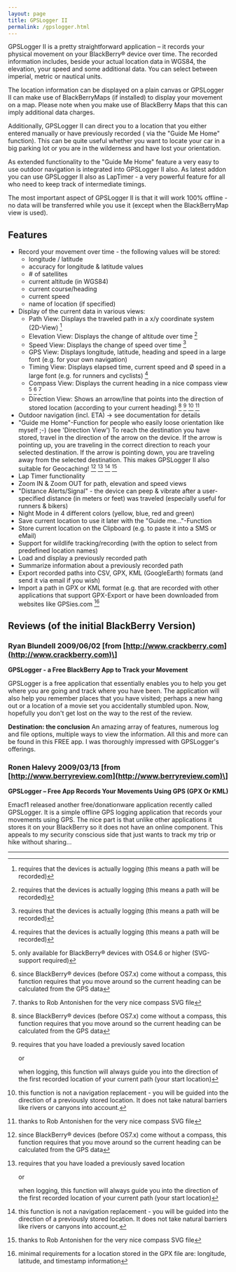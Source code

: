 ```yaml
---
layout: page
title: GPSLogger II
permalink: /gpslogger.html
---
```

GPSLogger II is a pretty straightforward application – it records your physical movement on your BlackBerry® device over
time. The recorded information includes, beside your actual location data in WGS84, the elevation, your speed and some
additional data. You can select between imperial, metric or nautical units.

The location information can be displayed on a plain canvas or GPSLogger II can make use of BlackBerryMaps (if
installed) to display your movement on a map. Please note when you make use of BlackBerry Maps that this can imply
additional data charges.

Additionally, GPSLogger II can direct you to a location that you either entered manually or have previously recorded (
via the "Guide Me Home" function). This can be quite useful whether you want to locate your car in a big parking lot or
you are in the wilderness and have lost your orientation.

As extended functionality to the "Guide Me Home" feature a very easy to use outdoor navigation is integrated into
GPSLogger II also. As latest addon you can use GPSLogger II also as LapTimer - a very powerful feature for all who need
to keep track of intermediate timings.

The most important aspect of GPSLogger II is that it will work 100% offline - no data will be transferred while you use
it (except when the BlackBerryMap view is used).

## Features
- Record your movement over time - the following values will be stored:
    - longitude / latitude
    - accuracy for longitude & latitude values
    - \# of satellites
    - current altitude (in WGS84)
    - current course/heading
    - current speed
    - name of location (if specified)
- Display of the current data in various views:
    - Path View: Displays the traveled path in a x/y coordinate system (2D-View) [^1]
    - Elevation View: Displays the change of altitude over time [^1]
    - Speed View: Displays the change of speed over time [^1]
    - GPS View: Displays longitude, latitude, heading and speed in a large font (e.g. for your own navigation)
    - Timing View: Displays elapsed time, current speed and Ø speed in a large font (e.g. for runners and cyclists) [^1]
    - Compass View: Displays the current heading in a nice compass view [^2] [^3] [^6]
    - Direction View: Shows an arrow/line that points into the direction of stored location (according to your current
      heading) [^3] [^4] [^5] [^6]
- Outdoor navigation (incl. ETA) -> see documentation for details
- "Guide me Home"-Function for people who easily loose orientation like myself ;-) (see 'Direction View')
  To reach the destination you have stored, travel in the direction of the arrow on the device. If the arrow is pointing
  up, you are traveling in the correct direction to reach your selected destination. If the arrow is pointing down, you
  are traveling away from the selected destination. This makes GPSLogger II also suitable for Geocaching! [^3] [^4] [^5]
  [^6]
- Lap Timer functionality
- Zoom IN & Zoom OUT for path, elevation and speed views
- "Distance Alerts/Signal" - the device can peep & vibrate after a user-specified distance (in meters or feet) was
  traveled (especially useful for runners & bikers)
- Night Mode in 4 different colors (yellow, blue, red and green)
- Save current location to use it later with the "Guide me..."-Function
- Store current location on the Clipboard (e.g. to paste it into a SMS or eMail)
- Support for wildlife tracking/recording (with the option to select from predefined location names)
- Load and display a previously recorded path
- Summarize information about a previously recorded path
- Export recorded paths into CSV, GPX, KML (GoogleEarth) formats (and send it via email if you wish)
- Import a path in GPX or KML format (e.g. that are recorded with other applications that support GPX-Export or have
  been downloaded from websites like GPSies.com [^7]
  
## Reviews (of the initial BlackBerry Version)
### Ryan Blundell 2009/06/02 \[from [http://www.crackberry.com](http://www.crackberry.com)\]
**GPSLogger - a Free BlackBerry App to Track your Movement**

GPSLogger is a free application that essentially enables you to help you get where you are going and track where you
have been. The application will also help you remember places that you have visited; perhaps a new hang out or a
location of a movie set you accidentally stumbled upon. Now, hopefully you don't get lost on the way to the rest of the
review.

**Destination: the conclusion**
An amazing array of features, numerous log and file options, multiple ways to view the information. All this and more
can be found in this FREE app. I was thoroughly impressed with GPSLogger's offerings.

### Ronen Halevy 2009/03/13 \[from [http://www.berryreview.com](http://www.berryreview.com)\]
**GPSLogger – Free App Records Your Movements Using GPS (GPX Or KML)**

Emacf1 released another free/donationware application recently called GPSLogger. It is a simple offline GPS logging
application that records your movements using GPS. The nice part is that unlike other applications it stores it on your
BlackBerry so it does not have an online component. This appeals to my security conscious side that just wants to track
my trip or hike without sharing…

---

[^1]: requires that the devices is actually logging (this means a path will be recorded)

[^2]: only available for BlackBerry® devices with OS4.6 or higher (SVG-support required)

[^3]: since BlackBerry® devices (before OS7.x) come without a compass, this function requires that you move around so
    the current heading can be calculated from the GPS data

[^4]: requires that you have loaded a previously saved location

    or
    
    when logging, this function will always guide you into the direction of the first recorded location of your current
    path (your start location)

[^5]: this function is not a navigation replacement - you will be guided into the direction of a previously stored
    location. It does not take natural barriers like rivers or canyons into account.

[^6]: thanks to Rob Antonishen for the very nice compass SVG file

[^7]: minimal requirements for a location stored in the GPX file are: longitude, latitude, and timestamp information